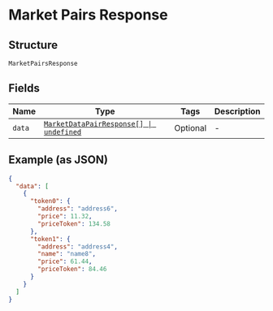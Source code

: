 
# Market Pairs Response

## Structure

`MarketPairsResponse`

## Fields

| Name | Type | Tags | Description |
|  --- | --- | --- | --- |
| `data` | [`MarketDataPairResponse[] \| undefined`](../../doc/models/market-data-pair-response.md) | Optional | - |

## Example (as JSON)

```json
{
  "data": [
    {
      "token0": {
        "address": "address6",
        "price": 11.32,
        "priceToken": 134.58
      },
      "token1": {
        "address": "address4",
        "name": "name8",
        "price": 61.44,
        "priceToken": 84.46
      }
    }
  ]
}
```

